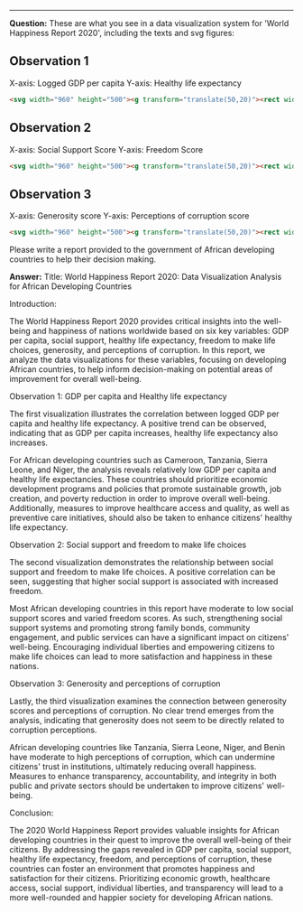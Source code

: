 ---
**Question:** 
These are what you see in a data visualization system for 'World Happiness Report 2020', including the texts and svg figures:

## Observation 1

X-axis: Logged GDP per capita
Y-axis: Healthy life expectancy

```html
<svg width="960" height="500"><g transform="translate(50,20)"><rect width="890" height="430" style="fill: none; pointer-events: all;"></rect><g class="x axis" transform="translate(0,430)" fill="none" font-size="10" font-family="sans-serif" text-anchor="middle"><path class="domain" stroke="currentColor" d="M0,6V0H890V6"></path><g class="tick" opacity="1" transform="translate(296.66666666666663,0)"><line stroke="currentColor" y2="6"></line><text fill="currentColor" y="9" dy="0.71em">8</text></g><g class="tick" opacity="1" transform="translate(692.2222222222223,0)"><line stroke="currentColor" y2="6"></line><text fill="currentColor" y="9" dy="0.71em">10</text></g></g><g class="y axis" fill="none" font-size="10" font-family="sans-serif" text-anchor="end"><path class="domain" stroke="currentColor" d="M-6,430H0V0H-6"></path><g class="tick" opacity="1" transform="translate(0,430)"><line stroke="currentColor" x2="-6"></line><text fill="currentColor" x="-9" dy="0.32em">50</text></g><g class="tick" opacity="1" transform="translate(0,250.83333333333331)"><line stroke="currentColor" x2="-6"></line><text fill="currentColor" x="-9" dy="0.32em">60</text></g><g class="tick" opacity="1" transform="translate(0,71.66666666666666)"><line stroke="currentColor" x2="-6"></line><text fill="currentColor" x="-9" dy="0.32em">70</text></g></g><circle class="circle" r="5" country="Jamaica" cx="495.6311111111112" cy="123.62500000000009" style="fill: rgb(31, 119, 180);" transform="translate(0,0) scale(1)"></circle><circle class="circle" r="5" country="El Salvador" cx="476.4466666666668" cy="141.39833333333328" style="fill: rgb(31, 119, 180);" transform="translate(0,0) scale(1)"></circle><circle class="circle" r="5" country="Moldova" cx="450.3399999999998" cy="161.01708333333323" style="fill: rgb(255, 127, 14);" transform="translate(0,0) scale(1)"></circle><circle class="circle" r="5" country="Tunisia" cx="556.7444444444443" cy="127.24416666666673" style="fill: rgb(44, 160, 44);" transform="translate(0,0) scale(1)"></circle><circle class="circle" r="5" country="Brazil" cx="606.3866666666668" cy="134.73333333333323" style="fill: rgb(31, 119, 180);" transform="translate(0,0) scale(1)"></circle><circle class="circle" r="5" country="Gabon" cx="629.131111111111" cy="255.93958333333325" style="fill: rgb(214, 39, 40);" transform="translate(0,0) scale(1)"></circle><circle class="circle" r="5" country="Cameroon" cx="320.2022222222222" cy="381.53541666666666" style="fill: rgb(214, 39, 40);" transform="translate(0,0) scale(1)"></circle><circle class="circle" r="5" country="Costa Rica" cx="624.5822222222221" cy="48.375000000000064" style="fill: rgb(31, 119, 180);" transform="translate(0,0) scale(1)"></circle><circle class="circle" r="5" country="Thailand" cx="641.1955555555558" cy="120.91958333333326" style="fill: rgb(148, 103, 189);" transform="translate(0,0) scale(1)"></circle><circle class="circle" r="5" country="Cyprus" cx="772.5200000000001" cy="5.339166666666699" style="fill: rgb(140, 86, 75);" transform="translate(0,0) scale(1)"></circle><circle class="circle" r="5" country="Tanzania" cx="290.3377777777778" cy="295.69666666666666" style="fill: rgb(214, 39, 40);" transform="translate(0,0) scale(1)"></circle><circle class="circle" r="5" country="Sierra Leone" cx="152.09111111111113" cy="414.5020833333333" style="fill: rgb(214, 39, 40);" transform="translate(0,0) scale(1)"></circle><circle class="circle" r="5" country="Croatia" cx="706.2644444444444" cy="67.81458333333329" style="fill: rgb(227, 119, 194);" transform="translate(0,0) scale(1)"></circle><circle class="circle" r="5" country="Niger" cx="67.63999999999993" cy="367.29166666666663" style="fill: rgb(214, 39, 40);" transform="translate(0,0) scale(1)"></circle><circle class="circle" r="5" country="Netherlands" cx="853.0155555555557" cy="30.440416666666632" style="fill: rgb(140, 86, 75);" transform="translate(0,0) scale(1)"></circle><circle class="circle" r="5" country="Benin" cx="232.19111111111116" cy="352.7433333333334" style="fill: rgb(214, 39, 40);" transform="translate(0,0) scale(1)"></circle><circle class="circle" r="5" country="Germany" cx="837.1933333333334" cy="32.2141666666667" style="fill: rgb(140, 86, 75);" transform="translate(0,0) scale(1)"></circle><circle class="circle" r="5" country="Senegal" cx="320.2022222222222" cy="258.01791666666674" style="fill: rgb(214, 39, 40);" transform="translate(0,0) scale(1)"></circle><circle class="circle" r="5" country="Macedonia" cx="595.5088888888888" cy="116.3866666666666" style="fill: rgb(227, 119, 194);" transform="translate(0,0) scale(1)"></circle><circle class="circle" r="5" country="Bulgaria" cx="666.3133333333333" cy="128.9283333333333" style="fill: rgb(227, 119, 194);" transform="translate(0,0) scale(1)"></circle><text class="axis-title" x="445" y="463.3333333333333" style="text-anchor: middle;">Logged GDP per capita</text><text class="axis-title" transform="rotate(-90)" y="-33.333333333333336" x="-215" style="text-anchor: middle;">Healthy life expectancy</text></g></svg>
```

## Observation 2

X-axis: Social Support Score
Y-axis: Freedom Score

```html
<svg width="960" height="500"><g transform="translate(50,20)"><rect width="890" height="430" style="fill: none; pointer-events: all;"></rect><g class="x axis" transform="translate(0,430)" fill="none" font-size="10" font-family="sans-serif" text-anchor="middle"><path class="domain" stroke="currentColor" d="M0,6V0H890V6"></path><g class="tick" opacity="1" transform="translate(267, 0)"><line stroke="currentColor" y2="6"></line><text fill="currentColor" y="9" dy="0.71em">0.6</text></g><g class="tick" opacity="1" transform="translate(623, 0)"><line stroke="currentColor" y2="6"></line><text fill="currentColor" y="9" dy="0.71em">0.8</text></g></g><g class="y axis" fill="none" font-size="10" font-family="sans-serif" text-anchor="end"><path class="domain" stroke="currentColor" d="M-6,430H0V0H-6"></path><g class="tick" opacity="1" transform="translate(0, 376.25)"><line stroke="currentColor" x2="-6"></line><text fill="currentColor" x="-9" dy="0.32em">0.6</text></g><g class="tick" opacity="1" transform="translate(0, 161.25)"><line stroke="currentColor" x2="-6"></line><text fill="currentColor" x="-9" dy="0.32em">0.8</text></g></g><circle class="circle" r="5" country="Jamaica" cx="829.4800000000001" cy="98.89999999999999" style="fill: rgb(31, 119, 180);"></circle><circle class="circle" r="5" country="El Salvador" cx="633.6800000000002" cy="124.70000000000002" style="fill: rgb(31, 119, 180);"></circle><circle class="circle" r="5" country="Moldova" cx="699.5400000000001" cy="245.10000000000002" style="fill: rgb(255, 127, 14);"></circle><circle class="circle" r="5" country="Tunisia" cx="425.41999999999996" cy="383.7750000000001" style="fill: rgb(44, 160, 44);"></circle><circle class="circle" r="5" country="Brazil" cx="795.6600000000001" cy="161.24999999999994" style="fill: rgb(31, 119, 180);"></circle><circle class="circle" r="5" country="Gabon" cx="601.6400000000001" cy="263.375" style="fill: rgb(214, 39, 40);"></circle><circle class="circle" r="5" country="Cameroon" cx="444.99999999999994" cy="201.02499999999998" style="fill: rgb(214, 39, 40);"></circle><circle class="circle" r="5" country="Costa Rica" cx="804.5600000000002" cy="16.124999999999893" style="fill: rgb(31, 119, 180);"></circle><circle class="circle" r="5" country="Thailand" cx="783.2000000000002" cy="48.37499999999992" style="fill: rgb(148, 103, 189);"></circle><circle class="circle" r="5" country="Cyprus" cx="633.6800000000002" cy="182.74999999999997" style="fill: rgb(140, 86, 75);"></circle><circle class="circle" r="5" country="Tanzania" cx="425.41999999999996" cy="137.60000000000002" style="fill: rgb(214, 39, 40);"></circle><circle class="circle" r="5" country="Sierra Leone" cx="331.08000000000004" cy="252.62500000000006" style="fill: rgb(214, 39, 40);"></circle><circle class="circle" r="5" country="Croatia" cx="756.5000000000001" cy="252.62500000000006" style="fill: rgb(227, 119, 194);"></circle><circle class="circle" r="5" country="Niger" cx="297.26" cy="204.25" style="fill: rgb(214, 39, 40);"></circle><circle class="circle" r="5" country="Netherlands" cx="870.42" cy="44.07499999999992" style="fill: rgb(140, 86, 75);"></circle><circle class="circle" r="5" country="Benin" cx="33.819999999999936" cy="231.12500000000003" style="fill: rgb(214, 39, 40);"></circle><circle class="circle" r="5" country="Germany" cx="799.2200000000001" cy="89.22499999999997" style="fill: rgb(140, 86, 75);"></circle><circle class="circle" r="5" country="Senegal" cx="487.72" cy="278.42500000000007" style="fill: rgb(214, 39, 40);"></circle><circle class="circle" r="5" country="Macedonia" cx="658.6" cy="226.82500000000005" style="fill: rgb(227, 119, 194);"></circle><circle class="circle" r="5" country="Bulgaria" cx="868.64" cy="220.37499999999997" style="fill: rgb(227, 119, 194);"></circle><text class="axis-title" x="445" y="463.3333333333333" style="text-anchor: middle;">Social support score</text><text class="axis-title" transform="rotate(-90)" y="-33.333333333333336" x="-215" style="text-anchor: middle;">Freedom score</text></g></svg>
```

## Observation 3

X-axis: Generosity score
Y-axis: Perceptions of corruption score

```html
<svg width="960" height="500"><g transform="translate(50,20)"><rect width="890" height="430" style="fill: none; pointer-events: all;"></rect><g class="x axis" transform="translate(0,430)" fill="none" font-size="10" font-family="sans-serif" text-anchor="middle"><path class="domain" stroke="currentColor" d="M0,6V0H890V6"></path><g class="tick" opacity="1" transform="translate(80.90908813476562, 0)"><line stroke="currentColor" y2="6"></line><text fill="currentColor" y="9" dy="0.71em">−0.2</text></g><g class="tick" opacity="1" transform="translate(404.5454406738281, 0)"><line stroke="currentColor" y2="6"></line><text fill="currentColor" y="9" dy="0.71em">0.0</text></g><g class="tick" opacity="1" transform="translate(728.1818237304688, 0)"><line stroke="currentColor" y2="6"></line><text fill="currentColor" y="9" dy="0.71em">0.2</text></g></g><g class="y axis" fill="none" font-size="10" font-family="sans-serif" text-anchor="end"><path class="domain" stroke="currentColor" d="M-6,430H0V0H-6"></path><g class="tick" opacity="1" transform="translate(0, 394.1666564941406)"><line stroke="currentColor" x2="-6"></line><text fill="currentColor" x="-9" dy="0.32em">0.4</text></g><g class="tick" opacity="1" transform="translate(0, 250.8333282470703)"><line stroke="currentColor" x2="-6"></line><text fill="currentColor" x="-9" dy="0.32em">0.6</text></g><g class="tick" opacity="1" transform="translate(0, 107.5)"><line stroke="currentColor" x2="-6"></line><text fill="currentColor" x="-9" dy="0.32em">0.8</text></g></g><circle class="circle" r="5" country="Jamaica" cx="202.27272727272725" cy="43.716666666666626" style="fill: rgb(31, 119, 180);"></circle><circle class="circle" r="5" country="El Salvador" cx="208.74545454545452" cy="140.4666666666666" style="fill: rgb(31, 119, 180);"></circle><circle class="circle" r="5" country="Moldova" cx="343.05454545454546" cy="26.51666666666661" style="fill: rgb(255, 127, 14);"></circle><circle class="circle" r="5" country="Tunisia" cx="55.01818181818182" cy="58.76666666666664" style="fill: rgb(44, 160, 44);"></circle><circle class="circle" r="5" country="Brazil" cx="239.4909090909091" cy="128.28333333333327" style="fill: rgb(31, 119, 180);"></circle><circle class="circle" r="5" country="Gabon" cx="45.3090909090909" cy="72.38333333333334" style="fill: rgb(214, 39, 40);"></circle><circle class="circle" r="5" country="Cameroon" cx="402.9272727272727" cy="70.94999999999997" style="fill: rgb(214, 39, 40);"></circle><circle class="circle" r="5" country="Costa Rica" cx="239.4909090909091" cy="117.53333333333327" style="fill: rgb(31, 119, 180);"></circle><circle class="circle" r="5" country="Thailand" cx="839.8363636363636" cy="45.866666666666625" style="fill: rgb(148, 103, 189);"></circle><circle class="circle" r="5" country="Cyprus" cx="475.74545454545444" cy="67.36666666666665" style="fill: rgb(140, 86, 75);"></circle><circle class="circle" r="5" country="Tanzania" cx="582.5454545454544" cy="236.49999999999997" style="fill: rgb(214, 39, 40);"></circle><circle class="circle" r="5" country="Sierra Leone" cx="548.5636363636362" cy="63.783333333333324" style="fill: rgb(214, 39, 40);"></circle><circle class="circle" r="5" country="Croatia" cx="195.79999999999998" cy="24.36666666666661" style="fill: rgb(227, 119, 194);"></circle><circle class="circle" r="5" country="Niger" cx="427.2" cy="162.6833333333333" style="fill: rgb(214, 39, 40);"></circle><circle class="circle" r="5" country="Netherlands" cx="741.1272727272726" cy="419.25" style="fill: rgb(140, 86, 75);"></circle><circle class="circle" r="5" country="Benin" cx="398.0727272727272" cy="149.7833333333333" style="fill: rgb(214, 39, 40);"></circle><circle class="circle" r="5" country="Germany" cx="534" cy="354.0333333333333" style="fill: rgb(140, 86, 75);"></circle><circle class="circle" r="5" country="Senegal" cx="320.4" cy="101.04999999999994" style="fill: rgb(214, 39, 40);"></circle><circle class="circle" r="5" country="Macedonia" cx="372.18181818181813" cy="37.983333333333306" style="fill: rgb(227, 119, 194);"></circle><circle class="circle" r="5" country="Bulgaria" cx="171.52727272727273" cy="10.033333333333278" style="fill: rgb(227, 119, 194);"></circle><text class="axis-title" x="445" y="463.3333333333333" style="text-anchor: middle;">Generosity score</text><text class="axis-title" transform="rotate(-90)" y="-33.333333333333336" x="-215" style="text-anchor: middle;">Perceptions of corruption score</text></g></svg>
```


Please write a report provided to the government of African developing countries to help their decision making.



**Answer:** Title: World Happiness Report 2020: Data Visualization Analysis for African Developing Countries

Introduction:

The World Happiness Report 2020 provides critical insights into the well-being and happiness of nations worldwide based on six key variables: GDP per capita, social support, healthy life expectancy, freedom to make life choices, generosity, and perceptions of corruption. In this report, we analyze the data visualizations for these variables, focusing on developing African countries, to help inform decision-making on potential areas of improvement for overall well-being.

Observation 1: GDP per capita and Healthy life expectancy

The first visualization illustrates the correlation between logged GDP per capita and healthy life expectancy. A positive trend can be observed, indicating that as GDP per capita increases, healthy life expectancy also increases. 

For African developing countries such as Cameroon, Tanzania, Sierra Leone, and Niger, the analysis reveals relatively low GDP per capita and healthy life expectancies. These countries should prioritize economic development programs and policies that promote sustainable growth, job creation, and poverty reduction in order to improve overall well-being. Additionally, measures to improve healthcare access and quality, as well as preventive care initiatives, should also be taken to enhance citizens' healthy life expectancy.

Observation 2: Social support and freedom to make life choices

The second visualization demonstrates the relationship between social support and freedom to make life choices. A positive correlation can be seen, suggesting that higher social support is associated with increased freedom.

Most African developing countries in this report have moderate to low social support scores and varied freedom scores. As such, strengthening social support systems and promoting strong family bonds, community engagement, and public services can have a significant impact on citizens' well-being. Encouraging individual liberties and empowering citizens to make life choices can lead to more satisfaction and happiness in these nations.

Observation 3: Generosity and perceptions of corruption

Lastly, the third visualization examines the connection between generosity scores and perceptions of corruption. No clear trend emerges from the analysis, indicating that generosity does not seem to be directly related to corruption perceptions.

African developing countries like Tanzania, Sierra Leone, Niger, and Benin have moderate to high perceptions of corruption, which can undermine citizens' trust in institutions, ultimately reducing overall happiness. Measures to enhance transparency, accountability, and integrity in both public and private sectors should be undertaken to improve citizens' well-being.

Conclusion:

The 2020 World Happiness Report provides valuable insights for African developing countries in their quest to improve the overall well-being of their citizens. By addressing the gaps revealed in GDP per capita, social support, healthy life expectancy, freedom, and perceptions of corruption, these countries can foster an environment that promotes happiness and satisfaction for their citizens. Prioritizing economic growth, healthcare access, social support, individual liberties, and transparency will lead to a more well-rounded and happier society for developing African nations.

